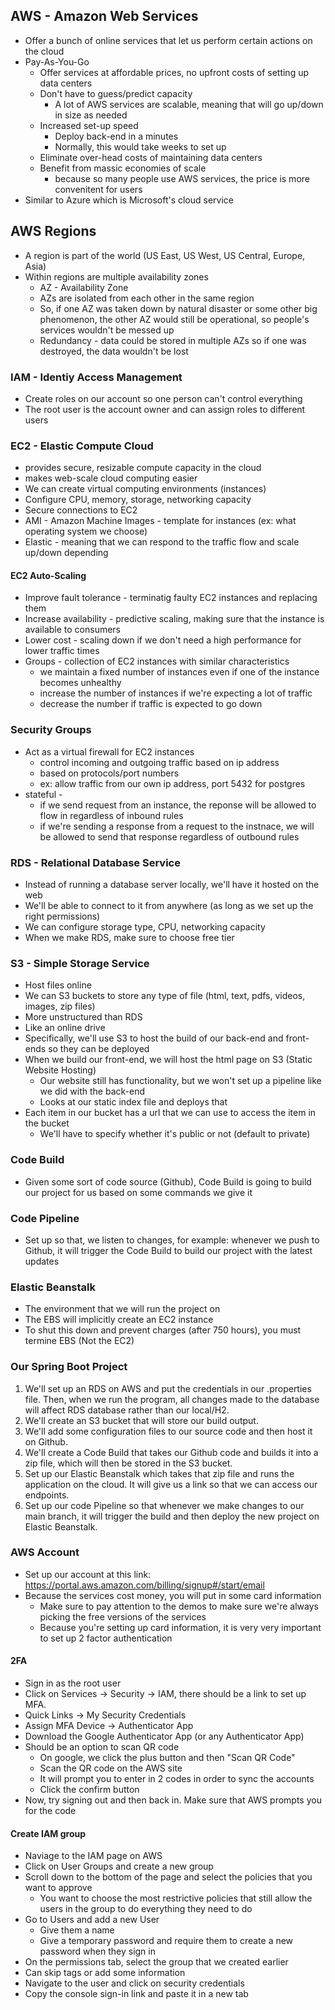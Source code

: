 ## AWS - Amazon Web Services
- Offer a bunch of online services that let us perform certain actions on the cloud
- Pay-As-You-Go
    - Offer services at affordable prices, no upfront costs of setting up data centers
    - Don't have to guess/predict capacity
        - A lot of AWS services are scalable, meaning that will go up/down in size as needed
    - Increased set-up speed
        - Deploy back-end in a minutes
        - Normally, this would take weeks to set up
    - Eliminate over-head costs of maintaining data centers
    - Benefit from massic economies of scale
        - because so many people use AWS services, the price is more convenitent for users
- Similar to Azure which is Microsoft's cloud service

## AWS Regions
- A region is part of the world (US East, US West, US Central, Europe, Asia)
- Within regions are multiple availability zones
    - AZ - Availability Zone
    - AZs are isolated from each other in the same region
    - So, if one AZ was taken down by natural disaster or some other big phenomenon, the other AZ would still be operational, so people's services wouldn't be messed up
    - Redundancy - data could be stored in multiple AZs so if one was destroyed, the data wouldn't be lost
    

### IAM - Identiy Access Management
- Create roles on our account so one person can't control everything
- The root user is the account owner and can assign roles to different users

### EC2 - Elastic Compute Cloud
- provides secure, resizable compute capacity in the cloud
- makes web-scale cloud computing easier
- We can create virtual computing environments (instances)
- Configure CPU, memory, storage, networking capacity
- Secure connections to EC2
- AMI - Amazon Machine Images - template for instances (ex: what operating system we choose)
- Elastic - meaning that we can respond to the traffic flow and scale up/down depending

#### EC2 Auto-Scaling
- Improve fault tolerance - terminatig faulty EC2 instances and replacing them
- Increase availability - predictive scaling, making sure that the instance is available to consumers
- Lower cost - scaling down if we don't need a high performance for lower traffic times
- Groups - collection of EC2 instances with similar characteristics
    - we maintain a fixed number of instances even if one of the instance becomes unhealthy
    - increase the number of instances if we're expecting a lot of traffic
    - decrease the number if traffic is expected to go down

### Security Groups
- Act as a virtual firewall for EC2 instances
    - control incoming and outgoing traffic based on ip address
    - based on protocols/port numbers
    - ex: allow traffic from our own ip address, port 5432 for postgres
- stateful -
    - if we send request from an instance, the reponse will be allowed to flow in regardless of inbound rules
    - if we're sending a response from a request to the instnace, we will be allowed to send that response regardless of outbound rules

### RDS - Relational Database Service
- Instead of running a database server locally, we'll have it hosted on the web
- We'll be able to connect to it from anywhere (as long as we set up the right permissions)
- We can configure storage type, CPU, networking capacity
- When we make RDS, make sure to choose free tier

### S3 - Simple Storage Service
- Host files online
- We can S3 buckets to store any type of file (html, text, pdfs, videos, images, zip files)
- More unstructured than RDS
- Like an online drive
- Specifically, we'll use S3 to host the build of our back-end and front-ends so they can be deployed
- When we build our front-end, we will host the html page on S3 (Static Website Hosting)
    - Our website still has functionality, but we won't set up a pipeline like we did with the back-end
    - Looks at our static index file and deploys that
- Each item in our bucket has a url that we can use to access the item in the bucket
    - We'll have to specify whether it's public or not (default to private)

### Code Build
- Given some sort of code source (Github), Code Build is going to build our project for us based on some commands we give it

### Code Pipeline
- Set up so that, we listen to changes, for example: whenever we push to Github, it will trigger the Code Build to build our project with the latest updates

### Elastic Beanstalk
- The environment that we will run the project on
- The EBS will implicitly create an EC2 instance
- To shut this down and prevent charges (after 750 hours), you must termine EBS (Not the EC2)

### Our Spring Boot Project
1. We'll set up an RDS on AWS and put the credentials in our .properties file. Then, when we run the program, all changes made to the database will affect RDS database rather than our local/H2. 
2. We'll create an S3 bucket that will store our build output.
3. We'll add some configuration files to our source code and then host it on Github.
4. We'll create a Code Build that takes our Github code and builds it into a zip file, which will then be stored in the S3 bucket.
5. Set up our Elastic Beanstalk which takes that zip file and runs the application on the cloud. It will give us a link so that we can access our endpoints. 
6. Set up our code Pipeline so that whenever we make changes to our main branch, it will trigger the build and then deploy the new project on Elastic Beanstalk.

### AWS Account
- Set up our account at this link: https://portal.aws.amazon.com/billing/signup#/start/email
- Because the services cost money, you will put in some card information
    - Make sure to pay attention to the demos to make sure we're always picking the free versions of the services
    - Because you're setting up card information, it is very very important to set up 2 factor authentication

#### 2FA
- Sign in as the root user
- Click on Services -> Security -> IAM, there should be a link to set up MFA.
- Quick Links -> My Security Credentials
- Assign MFA Device -> Authenticator App
- Download the Google Authenticator App (or any Authenticator App)
- Should be an option to scan QR code
    - On google, we click the plus button and then "Scan QR Code"
    - Scan the QR code on the AWS site
    - It will prompt you to enter in 2 codes in order to sync the accounts
    - Click the confirm button
- Now, try signing out and then back in. Make sure that AWS prompts you for the code

#### Create IAM group
- Naviage to the IAM page on AWS
- Click on User Groups and create a new group
- Scroll down to the bottom of the page and select the policies that you want to approve
    - You want to choose the most restrictive policies that still allow the users in the group to do everything they need to do
- Go to Users and add a new User
    - Give them a name
    - Give a temporary password and require them to create a new password when they sign in
- On the permissions tab, select the group that we created earlier
- Can skip tags or add some information
- Navigate to the user and click on security credentials
- Copy the console sign-in link and paste it in a new tab